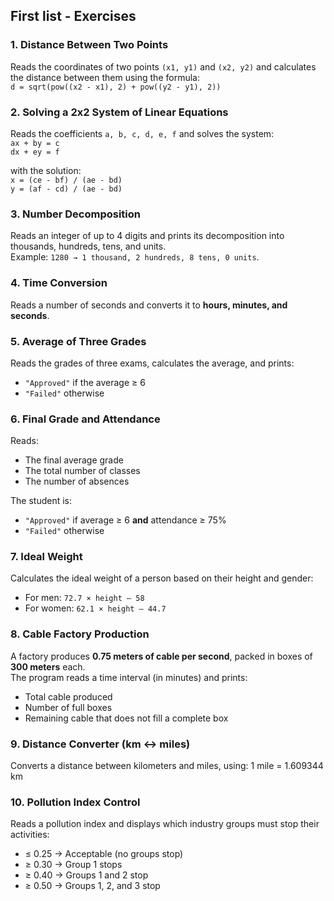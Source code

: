 ## First list - Exercises

### 1. Distance Between Two Points
Reads the coordinates of two points `(x1, y1)` and `(x2, y2)` and calculates the distance between them using the formula:
<br/>`d = sqrt(pow((x2 - x1), 2) + pow((y2 - y1), 2))`


### 2. Solving a 2x2 System of Linear Equations
Reads the coefficients `a, b, c, d, e, f` and solves the system:
<br/>`ax + by = c`
<br/>`dx + ey = f`

with the solution:
<br/>`x = (ce - bf) / (ae - bd)`
<br/>`y = (af - cd) / (ae - bd)`


### 3. Number Decomposition
Reads an integer of up to 4 digits and prints its decomposition into thousands, hundreds, tens, and units.  
Example: `1280 → 1 thousand, 2 hundreds, 8 tens, 0 units`.

### 4. Time Conversion
Reads a number of seconds and converts it to **hours, minutes, and seconds**.

### 5. Average of Three Grades
Reads the grades of three exams, calculates the average, and prints:
- `"Approved"` if the average ≥ 6  
- `"Failed"` otherwise  

### 6. Final Grade and Attendance
Reads:
- The final average grade  
- The total number of classes  
- The number of absences  

The student is:
- `"Approved"` if average ≥ 6 **and** attendance ≥ 75%  
- `"Failed"` otherwise  

### 7. Ideal Weight
Calculates the ideal weight of a person based on their height and gender:  
- For men: `72.7 × height – 58`  
- For women: `62.1 × height – 44.7`

### 8. Cable Factory Production
A factory produces **0.75 meters of cable per second**, packed in boxes of **300 meters** each.  
The program reads a time interval (in minutes) and prints:
- Total cable produced  
- Number of full boxes  
- Remaining cable that does not fill a complete box  

### 9. Distance Converter (km ↔ miles)
Converts a distance between kilometers and miles, using: 1 mile = 1.609344 km


### 10. Pollution Index Control
Reads a pollution index and displays which industry groups must stop their activities:  
- ≤ 0.25 → Acceptable (no groups stop)  
- ≥ 0.30 → Group 1 stops  
- ≥ 0.40 → Groups 1 and 2 stop  
- ≥ 0.50 → Groups 1, 2, and 3 stop  
